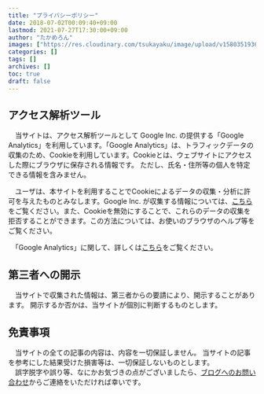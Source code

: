 ```yaml
---
title: "プライバシーポリシー"
date: 2018-07-02T00:09:40+09:00
lastmod: 2021-07-27T17:30:00+09:00
author: "たかめろん"
images: ["https://res.cloudinary.com/tsukayaku/image/upload/v1580351936/Blog-personal/thumbnail/default.jpg"]
categories: []
tags: []
archives: []
toc: true
draft: false
---
```


## アクセス解析ツール
　当サイトは、アクセス解析ツールとして Google Inc. の提供する「Google Analytics」を利用しています。「Google Analytics」は、トラフィックデータの収集のため、Cookieを利用しています。Cookieとは、ウェブサイトにアクセスした際にブラウザに保存される情報です。  ただし、氏名・住所等の個人を特定できる情報を含みません。

　ユーザは、本サイトを利用することでCookieによるデータの収集・分析に許可を与えたものとみなします。Google Inc. が収集する情報については、[こちら](https://policies.google.com/technologies/partner-sites?hl=ja "Google のサービスを使用するサイトやアプリから収集した情報の Google による使用 – ポリシーと規約 – Google")をご覧ください。また、Cookieを無効にすることで、これらのデータの収集を拒否することができます。この方法については、お使いのブラウザのヘルプ等をご覧ください。  

　「Google Analytics」に関して、詳しくは[こちら](https://marketingplatform.google.com/about/analytics/terms/jp/ " Terms of Service | Google Analytics – Google ")をご覧ください。

## 第三者への開示
　当サイトで収集された情報は、第三者からの要請により、開示することがあります。
開示するか否かは、当サイトが個別に判断するものとします。

## 免責事項
　当サイトの全ての記事の内容は、内容を一切保証しません。
当サイトの記事を参考にした結果受けた損害等は、一切保証しないものとします。  
　誤字脱字や誤り等、なにかお気づきの点がございましたら、[ブログへのお問い合わせ](https://forms.office.com/Pages/ResponsePage.aspx?id=PMVFnWWkgUmEULrtYmzh987LLBhdBvtPhvdxlQ5uzCpUOERHMllKTzRLNkFEVlNGOTc5MlUxVFBSWS4u "ブログへのお問い合わせ")からご連絡をいただければ幸いです。
